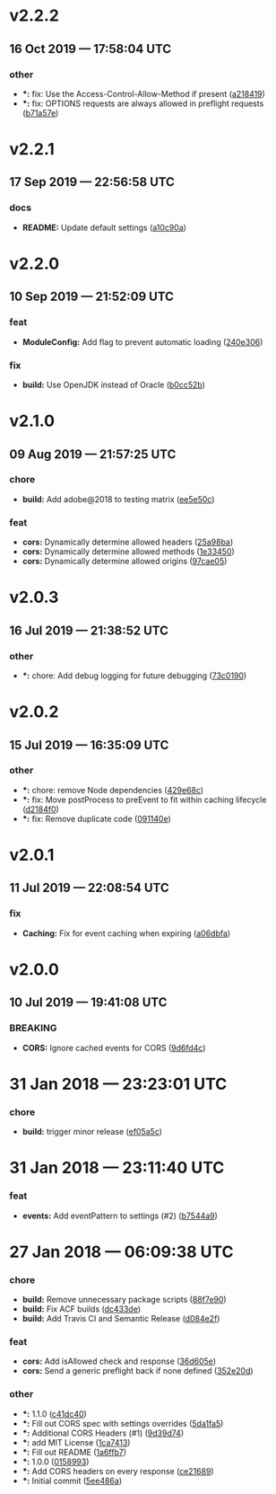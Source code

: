 # v2.2.2
## 16 Oct 2019 — 17:58:04 UTC

### other

+ __\*:__ fix: Use the Access-Control-Allow-Method if present ([a218419](https://github.com/elpete/cors/commit/a21841990cabf68749e22db5c1833d8df1e4c57b))
+ __\*:__ fix: OPTIONS requests are always allowed in preflight requests ([b71a57e](https://github.com/elpete/cors/commit/b71a57e1eedf3306186c37b53c25b4763e3216d5))


# v2.2.1
## 17 Sep 2019 — 22:56:58 UTC

### docs

+ __README:__ Update default settings
 ([a10c90a](https://github.com/elpete/cors/commit/a10c90a51705942f7ff1e59a7f809ed0fd11ce52))


# v2.2.0
## 10 Sep 2019 — 21:52:09 UTC

### feat

+ __ModuleConfig:__ Add flag to prevent automatic loading ([240e306](https://github.com/elpete/cors/commit/240e3060da8d03ececcf58e550b2c39237a2f489))

### fix

+ __build:__ Use OpenJDK instead of Oracle
 ([b0cc52b](https://github.com/elpete/cors/commit/b0cc52b212666648b5c0cfa29403854eb0abd0e4))


# v2.1.0
## 09 Aug 2019 — 21:57:25 UTC

### chore

+ __build:__ Add adobe@2018 to testing matrix
 ([ee5e50c](https://github.com/elpete/cors/commit/ee5e50ce9fbd7b326b9df4e1d2c20b45ebd2c73f))

### feat

+ __cors:__ Dynamically determine allowed headers
 ([25a98ba](https://github.com/elpete/cors/commit/25a98ba7eb1cb8f89170fa1e4a5a65b49db02f24))
+ __cors:__ Dynamically determine allowed methods
 ([1e33450](https://github.com/elpete/cors/commit/1e33450725cf49fcd8ffb0c9b6258a6097374d8d))
+ __cors:__ Dynamically determine allowed origins
 ([97cae05](https://github.com/elpete/cors/commit/97cae0531f64f57cd9ad7c66389d546f44bea0a1))


# v2.0.3
## 16 Jul 2019 — 21:38:52 UTC

### other

+ __\*:__ chore: Add debug logging for future debugging
 ([73c0190](https://github.com/elpete/cors/commit/73c01905baaddda0a04adebc2a2e61433564a735))


# v2.0.2
## 15 Jul 2019 — 16:35:09 UTC

### other

+ __\*:__ chore: remove Node dependencies
 ([429e68c](https://github.com/elpete/cors/commit/429e68cdcbd92a6228cd95367f9d42bd9b3d3253))
+ __\*:__ fix: Move postProcess to preEvent to fit within caching lifecycle
 ([d2184f0](https://github.com/elpete/cors/commit/d2184f01755e37d431b5f3a5c637595b41a5a04a))
+ __\*:__ fix: Remove duplicate code
 ([091140e](https://github.com/elpete/cors/commit/091140eb50388c0d1a89910ec88d9354885727bf))


# v2.0.1
## 11 Jul 2019 — 22:08:54 UTC

### fix

+ __Caching:__ Fix for event caching when expiring
 ([a06dbfa](https://github.com/elpete/cors/commit/a06dbfac07879d45de5f1bea2fc9174977fca9b8))


# v2.0.0
## 10 Jul 2019 — 19:41:08 UTC

### BREAKING

+ __CORS:__ Ignore cached events for CORS ([9d6fd4c](https://github.com/elpete/cors/commit/9d6fd4cb6c6c82dfd957f9b4007dc3fccb642acc))


# 31 Jan 2018 — 23:23:01 UTC

### chore

+ __build:__ trigger minor release ([ef05a5c](https://github.com/elpete/cors/commit/ef05a5c2fe6440716aee12fc99421d6a1953dc70))


# 31 Jan 2018 — 23:11:40 UTC

### feat

+ __events:__ Add eventPattern to settings (#2) ([b7544a9](https://github.com/elpete/cors/commit/b7544a90c59ebb372fd3201dfabd7ff610b8d859))


# 27 Jan 2018 — 06:09:38 UTC

### chore

+ __build:__ Remove unnecessary package scripts ([88f7e90](https://github.com/elpete/cors/commit/88f7e908914d93c8c638dd7df775c33470fb20dc))
+ __build:__ Fix ACF builds ([dc433de](https://github.com/elpete/cors/commit/dc433de2e35269978fc578685f3a58b0b08c79c0))
+ __build:__ Add Travis CI and Semantic Release ([d084e2f](https://github.com/elpete/cors/commit/d084e2f60f50d1aebd646d3a078c4e04d304138f))

### feat

+ __cors:__ Add isAllowed check and response ([36d605e](https://github.com/elpete/cors/commit/36d605e1fd211c7d45714221a801df34b2f7909b))
+ __cors:__ Send a generic preflight back if none defined ([352e20d](https://github.com/elpete/cors/commit/352e20d85ee947722e18c38d8f22cebea890ddaf))

### other

+ __\*:__ 1.1.0 ([c41dc40](https://github.com/elpete/cors/commit/c41dc405bd441d06012da4a4d474164f226f82f7))
+ __\*:__ Fill out CORS spec with settings overrides ([5da1fa5](https://github.com/elpete/cors/commit/5da1fa50c9077029fb0293277a06631e681f468e))
+ __\*:__ Additional CORS Headers (#1) ([9d39d74](https://github.com/elpete/cors/commit/9d39d74fcf61da59071cdacff049631749991368))
+ __\*:__ add MIT License ([1ca7413](https://github.com/elpete/cors/commit/1ca741301753bd37d4aa027a3c87c321feb90f69))
+ __\*:__ Fill out README ([1a6ffb7](https://github.com/elpete/cors/commit/1a6ffb74c5f7d2f96ef69845ff96fb355bd836bd))
+ __\*:__ 1.0.0 ([0158993](https://github.com/elpete/cors/commit/01589935f1d9bd467475a9af4bd8b7dfd80b4bdb))
+ __\*:__ Add CORS headers on every response ([ce21689](https://github.com/elpete/cors/commit/ce21689688cdc844f0f5fdffa48db995a0e905f9))
+ __\*:__ Initial commit ([5ee486a](https://github.com/elpete/cors/commit/5ee486a93d9fc28ef55c7b01429f8bde67cedd76))
